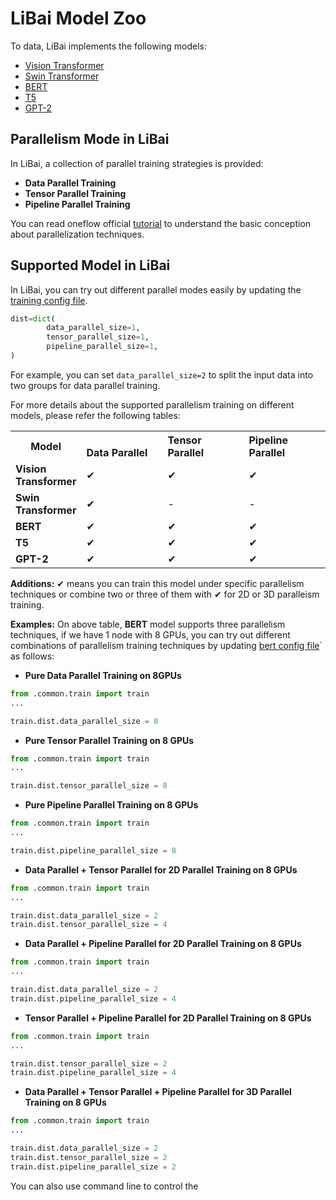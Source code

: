 # LiBai Model Zoo
To data, LiBai implements the following models:
- [Vision Transformer](https://arxiv.org/abs/2010.11929)
- [Swin Transformer](https://arxiv.org/abs/2103.14030)
- [BERT](https://arxiv.org/abs/1810.04805)
- [T5](https://arxiv.org/abs/1910.10683)
- [GPT-2](https://cdn.openai.com/better-language-models/language_models_are_unsupervised_multitask_learners.pdf)


## Parallelism Mode in LiBai
In LiBai, a collection of parallel training strategies is provided:
- **Data Parallel Training**
- **Tensor Parallel Training**
- **Pipeline Parallel Training**

You can read oneflow official [tutorial](https://docs.oneflow.org/en/master/parallelism/01_introduction.html) to understand the basic conception about parallelization techniques.


## Supported Model in LiBai
In LiBai, you can try out different parallel modes easily by updating the [training config file](https://github.com/Oneflow-Inc/libai/blob/main/configs/common/train.py).
```python
dist=dict(
        data_parallel_size=1,
        tensor_parallel_size=1,
        pipeline_parallel_size=1,
)
```
For example, you can set `data_parallel_size=2` to split the input data into two groups for data parallel training.

For more details about the supported parallelism training on different models, please refer the following tables:

<table class="docutils">
  <tbody>
    <tr>
      <th width="80"> Model </th>
      <th valign="bottom" align="left" width="120">Data Parallel</th>
      <th valign="bottom" align="left" width="120">Tensor Parallel</th>
      <th valign="bottom" align="left" width="120">Pipeline Parallel</th>
    </tr>
    <tr>
      <td align="left"> <b> Vision Transformer </b> </td>
      <td align="left">&#10004;</td>
      <td align="left">&#10004;</td>
      <td align="left">&#10004;</td>
    </tr>
    <tr>
      <td align="left"> <b> Swin Transformer </b> </td>
      <td align="left">&#10004;</td>
      <td align="left">-</td>
      <td align="left">-</td>
    <tr>
      <td align="left"> <b> BERT </b> </td>
      <td align="left">&#10004;</td>
      <td align="left">&#10004;</td>
      <td align="left">&#10004;</td>
    </tr>
    <tr>
      <td align="left"> <b> T5 </b> </td>
      <td align="left">&#10004;</td>
      <td align="left">&#10004;</td>
      <td align="left">&#10004;</td>
    </tr>
    <tr>
      <td align="left"> <b> GPT-2 </b> </td>
      <td align="left">&#10004;</td>
      <td align="left">&#10004;</td>
      <td align="left">&#10004;</td>
    </tr>
    </tr>
  </tbody>
</table>

**Additions:**
&#10004; means you can train this model under specific parallelism techniques or combine two or three of them with &#10004; for 2D or 3D paralleism training.

**Examples:**
On above table, **BERT** model supports three parallelism techniques, if we have 1 node with 8 GPUs, you can try out different combinations of parallelism training techniques by updating [bert config file](../../../configs/bert_large_pretrain.py)` as follows:
- **Pure Data Parallel Training on 8GPUs**
```python
from .common.train import train
...

train.dist.data_parallel_size = 8
```
- **Pure Tensor Parallel Training on 8 GPUs**
```python
from .common.train import train
...

train.dist.tensor_parallel_size = 8
```
- **Pure Pipeline Parallel Training on 8 GPUs**
```python
from .common.train import train
...

train.dist.pipeline_parallel_size = 8
```
- **Data Parallel + Tensor Parallel for 2D Parallel Training on 8 GPUs**
```python
from .common.train import train
...

train.dist.data_parallel_size = 2
train.dist.tensor_parallel_size = 4
```
- **Data Parallel + Pipeline Parallel for 2D Parallel Training on 8 GPUs**
```python
from .common.train import train
...

train.dist.data_parallel_size = 2
train.dist.pipeline_parallel_size = 4
```
- **Tensor Parallel + Pipeline Parallel for 2D Parallel Training on 8 GPUs**
```python
from .common.train import train
...

train.dist.tensor_parallel_size = 2
train.dist.pipeline_parallel_size = 4
```
- **Data Parallel + Tensor Parallel + Pipeline Parallel for 3D Parallel Training on 8 GPUs**
```python
from .common.train import train
...

train.dist.data_parallel_size = 2
train.dist.tensor_parallel_size = 2
train.dist.pipeline_parallel_size = 2
```

You can also use command line to control the